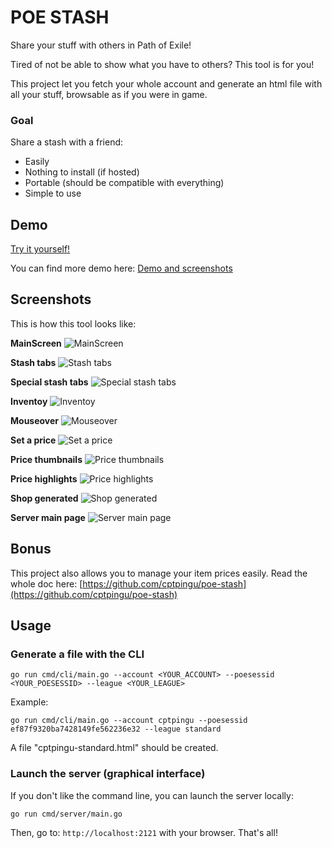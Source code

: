 # POE STASH

Share your stuff with others in Path of Exile!

Tired of not be able to show what you have to others?
This tool is for you!

This project let you fetch your whole account and generate an html
file with all your stuff, browsable as if you were in game.

### Goal

Share a stash with a friend:
  * Easily
  * Nothing to install (if hosted)
  * Portable (should be compatible with everything)
  * Simple to use

## Demo

[Try it yourself!](http://0217021.free.fr/poe-stash/demo/cptpingu-standard.html)

You can find more demo here: [Demo and screenshots](http://0217021.free.fr/poe-stash)

## Screenshots

This is how this tool looks like:

**MainScreen**
![MainScreen](http://0217021.free.fr/poe-stash/screenshots/MainScreen.png)

**Stash tabs**
![Stash tabs](http://0217021.free.fr/poe-stash/screenshots/Stash%20tabs.png)

**Special stash tabs**
![Special stash tabs](http://0217021.free.fr/poe-stash/screenshots/Special%20stash%20tabs.png)

**Inventoy**
![Inventoy](http://0217021.free.fr/poe-stash/screenshots/Inventoy.png)

**Mouseover**
![Mouseover](http://0217021.free.fr/poe-stash/screenshots/Mouseover.png)

**Set a price**
![Set a price](http://0217021.free.fr/poe-stash/screenshots/Set%20a%20price.png)

**Price thumbnails**
![Price thumbnails](http://0217021.free.fr/poe-stash/screenshots/Price%20thumbnails.png)

**Price highlights**
![Price highlights](http://0217021.free.fr/poe-stash/screenshots/Price%20highlights.png)

**Shop generated**
![Shop generated](http://0217021.free.fr/poe-stash/screenshots/Shop%20generated.png)

**Server main page**
![Server main page](http://0217021.free.fr/poe-stash/screenshots/Server%20main%20page.png)

## Bonus

This project also allows you to manage your item prices easily.
Read the whole doc here: [https://github.com/cptpingu/poe-stash](https://github.com/cptpingu/poe-stash)

## Usage

### Generate a file with the CLI
```
go run cmd/cli/main.go --account <YOUR_ACCOUNT> --poesessid <YOUR_POESESSID> --league <YOUR_LEAGUE>
```
Example:
```
go run cmd/cli/main.go --account cptpingu --poesessid ef87f9320ba7428149fe562236e32 --league standard
```
A file "cptpingu-standard.html" should be created.

### Launch the server (graphical interface)

If you don't like the command line, you can launch the server locally:
```
go run cmd/server/main.go
```

Then, go to: `http://localhost:2121` with your browser. That's all!
